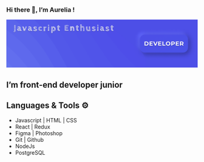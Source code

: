 ### Hi there 👋, I’m Aurelia !

![Cover](https://github.com/aureliasegarra/aureliasegarra/blob/main/img/cover.png)

## I’m front-end developer junior

## Languages & Tools :gear:

- Javascript | HTML | CSS 
- React | Redux 
- Figma | Photoshop
- Git | Github
- NodeJs 
- PostgreSQL




















